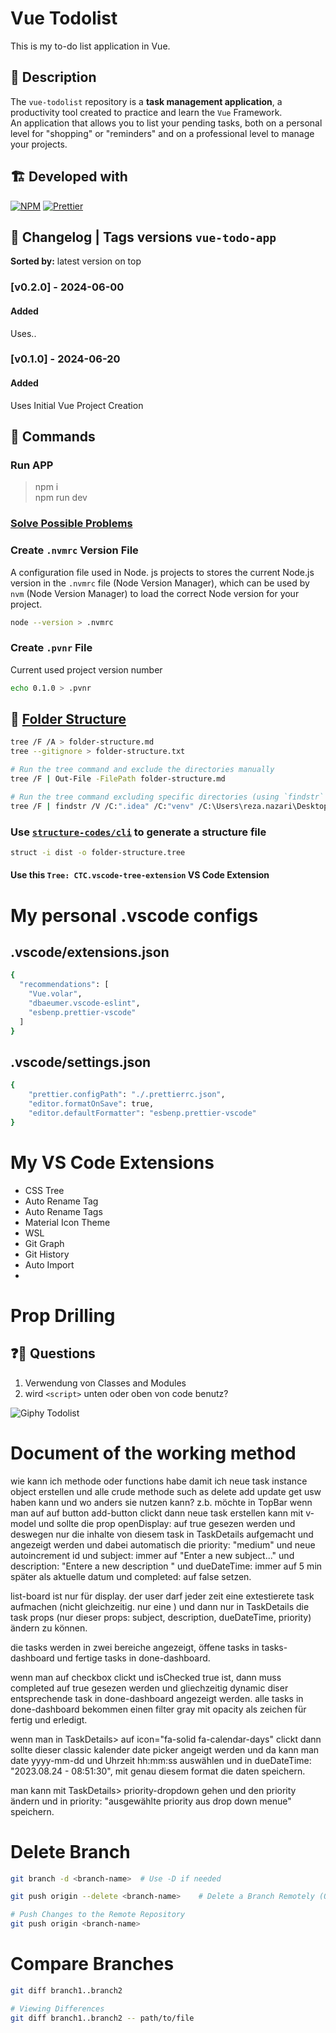 # Vue Todolist

This is my to-do list application in Vue.

## 🎯 Description

The `vue-todolist` repository is a **task management application**, a productivity tool created to practice and learn the `Vue` Framework.
\
An application that allows you to list your pending tasks, both on a personal level for "shopping" or "reminders" and on a professional level to manage your projects.

## 🏗️ Developed with

[![NPM](https://img.shields.io/badge/npm-CC3534.svg)](https://www.npmjs.com/)
[![Prettier](https://img.shields.io/badge/prettier-F8BC45.svg?logo=prettier&labelColor=1A2B34)](https://prettier.io/)

## 🔖 Changelog | Tags versions `vue-todo-app`

**Sorted by:** latest version on top

### [v0.2.0] - 2024-06-00

#### Added

Uses..

### [v0.1.0] - 2024-06-20

#### Added

Uses Initial Vue Project Creation

## 🚀 Commands

### Run APP

> npm i  
> npm run dev

### [Solve Possible Problems](src/assets/README/01_solve_possibe_problems.md)

### Create `.nvmrc` Version File

A configuration file used in Node. js projects to stores the current Node.js version in the `.nvmrc` file (Node Version Manager), which can be used by `nvm` (Node Version Manager) to load the correct Node version for your project.

```sh
node --version > .nvmrc
```

### Create `.pvnr` File

Current used project version number

```sh
echo 0.1.0 > .pvnr
```

## 📂 [Folder Structure](folder-structure.tree)

```bash
tree /F /A > folder-structure.md
tree --gitignore > folder-structure.txt

# Run the tree command and exclude the directories manually
tree /F | Out-File -FilePath folder-structure.md

# Run the tree command excluding specific directories (using `findstr` to filter out lines)
tree /F | findstr /V /C:".idea" /C:"venv" /C:\Users\reza.nazari\Desktop\WorkDesk\GitLab\develop\python-image-comparison\lfw" > folder-structure.md
```

### Use [`structure-codes/cli`](https://github.com/structure-codes/cli) to generate a structure file

```bash
struct -i dist -o folder-structure.tree
```

#### Use this `Tree: CTC.vscode-tree-extension` VS Code Extension

# My personal .vscode configs

## .vscode/extensions.json

```bash
{
  "recommendations": [
    "Vue.volar",
    "dbaeumer.vscode-eslint",
    "esbenp.prettier-vscode"
  ]
}
```

## .vscode/settings.json

```bash
{
    "prettier.configPath": "./.prettierrc.json",
    "editor.formatOnSave": true,
    "editor.defaultFormatter": "esbenp.prettier-vscode"
}
```

# My VS Code Extensions

- CSS Tree
- Auto Rename Tag
- Auto Rename Tags
- Material Icon Theme
- WSL
- Git Graph
- Git History
- Auto Import
-

# Prop Drilling

## ❓🤔 Questions

1. Verwendung von Classes and Modules
2. wird `<script>` unten oder oben von code benutz?

![Giphy Todolist](https://media.giphy.com/media/B7o99rIuystY4/giphy.gif)

# Document of the working method

wie kann ich methode oder functions habe damit ich neue task instance object erstellen und alle crude methode such as delete add update get usw haben kann und wo anders sie nutzen kann? z.b. möchte in TopBar wenn man auf auf button add-button clickt dann neue task erstellen kann mit v-model und sollte die prop openDisplay: auf true gesezen werden und deswegen nur die inhalte von diesem task in TaskDetails aufgemacht und angezeigt werden und dabei automatisch die priority: "medium" und neue autoincrement id und subject: immer auf "Enter a new subject..." und description: "Entere a new description " und dueDateTime: immer auf 5 min später als aktuelle datum und completed: auf false setzen.

list-board ist nur für display.
der user darf jeder zeit eine extestierete task aufmachen (nicht gleichzeitig. nur eine ) und dann nur in TaskDetails die task props (nur dieser props: subject, description, dueDateTime, priority) ändern zu können.

die tasks werden in zwei bereiche angezeigt, öffene tasks in tasks-dashboard und fertige tasks in done-dashboard.

wenn man auf checkbox clickt und isChecked true ist, dann muss completed auf true gesezen werden und gliechzeitig dynamic diser entsprechende task in done-dashboard angezeigt werden.
alle tasks in done-dashboard bekommen einen filter gray mit opacity als zeichen für fertig und erledigt.

wenn man in TaskDetails> auf icon="fa-solid fa-calendar-days" clickt dann sollte dieser classic kalender date picker angeigt werden und da kann man date yyyy-mm-dd und Uhrzeit hh:mm:ss auswählen und in dueDateTime: "2023.08.24 - 08:51:30", mit genau diesem format die daten speichern.

man kann mit TaskDetails> priority-dropdown gehen und den priority ändern und in priority: "ausgewählte priority aus drop down menue" speichern.

# Delete Branch

```bash
git branch -d <branch-name>  # Use -D if needed

git push origin --delete <branch-name>    # Delete a Branch Remotely (Optional)

# Push Changes to the Remote Repository
git push origin <branch-name>
```

# Compare Branches

```bash
git diff branch1..branch2

# Viewing Differences
git diff branch1..branch2 -- path/to/file
```
